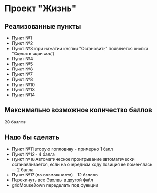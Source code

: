 ﻿# Проект "Жизнь"

## Реализованные пункты

* Пункт №1
* Пункт №2
* Пункт №3 (при нажатии кнопки "Остановить" появляется кнопка "Сделать один ход")
* Пункт №4
* Пункт №5
* Пункт №6
* Пункт №7
* Пункт №8
* Пункт №10
* Пункт №13
* Пункт №14

## Максимально возможное количество баллов

28 баллов

## Надо бы сделать
* Пункт №11 вторую попловину - примерно 1 балл
* Пункт №12 - 4 балла
* Пункт №18 Автоматическое проигрывание автоматически останавливается, если на очередном ходу позиция не поменялась — 2 балла
* Пункт №17 (по возможности) - 12 баллов
* Перекинуть все Эволвы в другой файл
* gridMouseDown переделать под функции